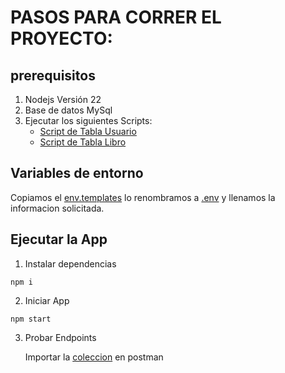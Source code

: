 # PASOS PARA CORRER EL PROYECTO:

## prerequisitos

1. Nodejs Versión 22
2. Base de datos MySql
3. Ejecutar los siguientes Scripts:
    - [Script de Tabla Usuario](scripts/usuario.sql)
    - [Script de Tabla Libro](scripts/tablalibro.sql)

## Variables de entorno
Copiamos el [env.templates](env.templates) lo renombramos a [.env](.env) y llenamos la informacion solicitada.


## Ejecutar la App
1. Instalar dependencias 

```
npm i
```
2. Iniciar App
```
npm start
```
3. Probar Endpoints 

    Importar la [coleccion](coleccion_postman/Libreria.postman_collection.json) en postman